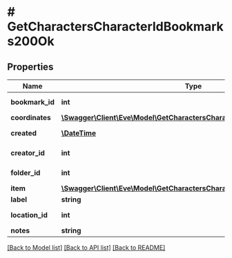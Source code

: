 # # GetCharactersCharacterIdBookmarks200Ok

## Properties

Name | Type | Description | Notes
------------ | ------------- | ------------- | -------------
**bookmark_id** | **int** | bookmark_id integer |
**coordinates** | [**\Swagger\Client\Eve\Model\GetCharactersCharacterIdBookmarksCoordinates**](GetCharactersCharacterIdBookmarksCoordinates.md) |  | [optional]
**created** | [**\DateTime**](\DateTime.md) | created string |
**creator_id** | **int** | creator_id integer |
**folder_id** | **int** | folder_id integer | [optional]
**item** | [**\Swagger\Client\Eve\Model\GetCharactersCharacterIdBookmarksItem**](GetCharactersCharacterIdBookmarksItem.md) |  | [optional]
**label** | **string** | label string |
**location_id** | **int** | location_id integer |
**notes** | **string** | notes string |

[[Back to Model list]](../../README.md#models) [[Back to API list]](../../README.md#endpoints) [[Back to README]](../../README.md)
